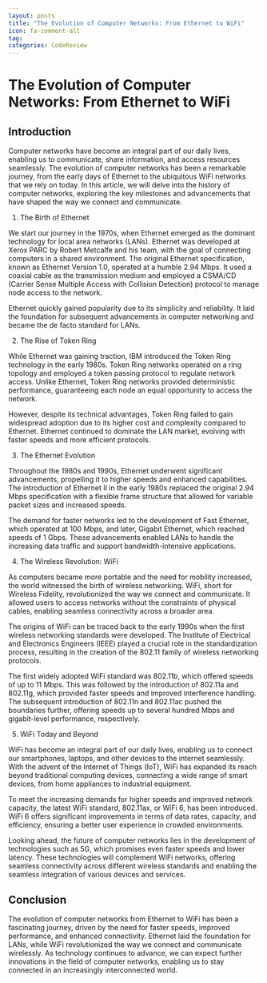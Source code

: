 ```yaml
---
layout: posts
title: "The Evolution of Computer Networks: From Ethernet to WiFi"
icon: fa-comment-alt
tag:      
categories: CodeReview
---
```



# The Evolution of Computer Networks: From Ethernet to WiFi

## Introduction

Computer networks have become an integral part of our daily lives, enabling us to communicate, share information, and access resources seamlessly. The evolution of computer networks has been a remarkable journey, from the early days of Ethernet to the ubiquitous WiFi networks that we rely on today. In this article, we will delve into the history of computer networks, exploring the key milestones and advancements that have shaped the way we connect and communicate.

1. The Birth of Ethernet

We start our journey in the 1970s, when Ethernet emerged as the dominant technology for local area networks (LANs). Ethernet was developed at Xerox PARC by Robert Metcalfe and his team, with the goal of connecting computers in a shared environment. The original Ethernet specification, known as Ethernet Version 1.0, operated at a humble 2.94 Mbps. It used a coaxial cable as the transmission medium and employed a CSMA/CD (Carrier Sense Multiple Access with Collision Detection) protocol to manage node access to the network.

Ethernet quickly gained popularity due to its simplicity and reliability. It laid the foundation for subsequent advancements in computer networking and became the de facto standard for LANs.

2. The Rise of Token Ring

While Ethernet was gaining traction, IBM introduced the Token Ring technology in the early 1980s. Token Ring networks operated on a ring topology and employed a token passing protocol to regulate network access. Unlike Ethernet, Token Ring networks provided deterministic performance, guaranteeing each node an equal opportunity to access the network.

However, despite its technical advantages, Token Ring failed to gain widespread adoption due to its higher cost and complexity compared to Ethernet. Ethernet continued to dominate the LAN market, evolving with faster speeds and more efficient protocols.

3. The Ethernet Evolution

Throughout the 1980s and 1990s, Ethernet underwent significant advancements, propelling it to higher speeds and enhanced capabilities. The introduction of Ethernet II in the early 1980s replaced the original 2.94 Mbps specification with a flexible frame structure that allowed for variable packet sizes and increased speeds.

The demand for faster networks led to the development of Fast Ethernet, which operated at 100 Mbps, and later, Gigabit Ethernet, which reached speeds of 1 Gbps. These advancements enabled LANs to handle the increasing data traffic and support bandwidth-intensive applications.

4. The Wireless Revolution: WiFi

As computers became more portable and the need for mobility increased, the world witnessed the birth of wireless networking. WiFi, short for Wireless Fidelity, revolutionized the way we connect and communicate. It allowed users to access networks without the constraints of physical cables, enabling seamless connectivity across a broader area.

The origins of WiFi can be traced back to the early 1990s when the first wireless networking standards were developed. The Institute of Electrical and Electronics Engineers (IEEE) played a crucial role in the standardization process, resulting in the creation of the 802.11 family of wireless networking protocols.

The first widely adopted WiFi standard was 802.11b, which offered speeds of up to 11 Mbps. This was followed by the introduction of 802.11a and 802.11g, which provided faster speeds and improved interference handling. The subsequent introduction of 802.11n and 802.11ac pushed the boundaries further, offering speeds up to several hundred Mbps and gigabit-level performance, respectively.

5. WiFi Today and Beyond

WiFi has become an integral part of our daily lives, enabling us to connect our smartphones, laptops, and other devices to the internet seamlessly. With the advent of the Internet of Things (IoT), WiFi has expanded its reach beyond traditional computing devices, connecting a wide range of smart devices, from home appliances to industrial equipment.

To meet the increasing demands for higher speeds and improved network capacity, the latest WiFi standard, 802.11ax, or WiFi 6, has been introduced. WiFi 6 offers significant improvements in terms of data rates, capacity, and efficiency, ensuring a better user experience in crowded environments.

Looking ahead, the future of computer networks lies in the development of technologies such as 5G, which promises even faster speeds and lower latency. These technologies will complement WiFi networks, offering seamless connectivity across different wireless standards and enabling the seamless integration of various devices and services.

## Conclusion

The evolution of computer networks from Ethernet to WiFi has been a fascinating journey, driven by the need for faster speeds, improved performance, and enhanced connectivity. Ethernet laid the foundation for LANs, while WiFi revolutionized the way we connect and communicate wirelessly. As technology continues to advance, we can expect further innovations in the field of computer networks, enabling us to stay connected in an increasingly interconnected world.